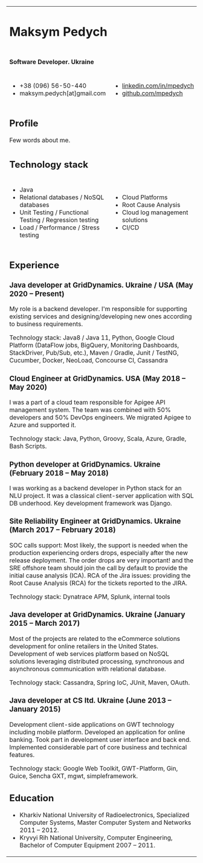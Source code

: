 <table>
    <tbody>
    <tr>
        <td colspan="4"><h1>Maksym Pedych</h1></td>
    </tr>
    <tr>
        <td colspan="4"><h4>Software Developer. Ukraine</h4></td>
    </tr>
    <tr>
        <td colspan="2">
            <ul>
                <li>+38 (096) 56-50-440</li>
                <li>maksym.pedych[at]gmail.com</li>
            </ul>
        </td>
        <td colspan="2">
            <ul>
                <li><a href="https://linkedin.com/in/mpedych">linkedin.com/in/mpedych</a></li>
                <li><a href="https://github.com/mpedych">github.com/mpedych</a></li>
            </ul>
        </td>
    </tr>
        <tr>
        <td colspan="4">
            <div>
                <h2>Profile</h2>
                Few words about me.
            </div>
        </td>
    </tr>
    <tr>
        <td colspan="4"><h2>Technology stack</h2></td>
    </tr>
    <tr>
        <td colspan="2">
            <ul>
                <li>Java</li>
                <li>Relational databases / NoSQL databases</li>
                <li>Unit Testing / Functional Testing / Regression testing</li>
                <li>Load / Performance / Stress testing</li>
            </ul>
        </td>
        <td colspan="2">
            <ul>
                <li>Cloud Platforms</li>
                <li>Root Cause Analysis</li>
                <li>Cloud log management solutions</li>
                <li>CI/CD</li>
            </ul>
        </td>
    </tr>
    <tr>
        <td colspan="4">
            <div>
                <h2>Experience</h2>
                <h3>Java developer at GridDynamics. Ukraine / USA (May 2020 – Present)</h3>
                <p>
                    My role is a backend developer. I'm responsible for supporting existing services and designing/developing new ones according to business requirements.
                </p>
                <p>
             Technology stack: Java8 / Java 11, Python, Google Cloud Platform (DataFlow jobs, BigQuery, Monitoring Dashboards, StackDriver, Pub/Sub, etc.), Maven / Gradle, Junit / TestNG, Cucumber, Docker, NeoLoad, Concourse CI, Cassandra       
                </p>
                <h3>Cloud Engineer at GridDynamics. USA (May 2018 – May 2020)</h3>
                <p>
                    I was a part of a cloud team responsible for Apigee API management system. The team was combined with 50% developers and 50% DevOps engineers. We migrated Apigee to Azure and supported it.
                </p>
            <p>
            <p>
                Technology stack: Java, Python, Groovy, Scala, Azure, Gradle, Bash Scripts.    
            </p>
            </p>
                <h3>Python developer at GridDynamics. Ukraine (February 2018 – May 2018)</h3>
                <p>
                    I was working as a backend developer in Python stack for an NLU project. It was a classical client-server application with SQL DB underhood. Key development framework was Django.
                </p>
                <h3>Site Reliability Engineer at GridDynamics. Ukraine (March 2017 – February 2018)</h3>
                <p>
                    SOC calls support: Most likely, the support is needed when the production experiencing orders drops, especially after the new release deployment. The order drops are very important! and the SRE offshore team should join the call by default to provide the initial cause analysis (ICA). RCA of the Jira issues: providing the Root Cause Analysis (RCA) for the tickets reported to the JIRA.
                </p>
                <p>
                    Technology stack: Dynatrace APM, Splunk, internal tools
                </p>
                <h3>Java developer at GridDynamics. Ukraine (January 2015 – March 2017)</h3>
                <p>
                    Most of the projects are related to the eCommerce solutions development for online retailers in the United States. Development of web services platform based on NoSQL solutions leveraging distributed processing, synchronous and asynchronous communication with relational database.
                </p>
                <p>
                    Technology stack: Cassandra, Spring IoC, JUnit, Maven, OAuth.
                </p>
                <h3>Java developer at CS ltd. Ukraine (June 2013 – January 2015)</h3>
                <p>
                    Development client-side applications on GWT technology including mobile platform. Developed an application for online banking. Took part in development user interface and back end. Implemented considerable part of core business and technical features.
                </p>
                <p>
                    Technology stack: Google Web Toolkit, GWT-Platform, Gin, Guice, Sencha GXT, mgwt, simpleframework.
                </p>
                <h2>Education</h2>
                <ul>
                    <li>Kharkiv National University of Radioelectronics, Specialized Computer Systems, Master Computer System and Networks 2011 – 2012.</li>
                    <li>Kryvyi Rih National University, Computer Engineering, Bachelor of Computer Equipment 2007 – 2011.</li>
                </ul>
            </div>
        </td>
    </tr>
    </tbody>

</table>
